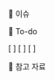 📌 이슈
<!-- 이슈에 대해서 설명해주세요 -->

📝 To-do
<!-- 작업 사항을 적어주세요 -->
[ ]
[ ]
[ ]

📂 참고 자료
<!-- 참고 자료가 있다면 남겨주세요  -->